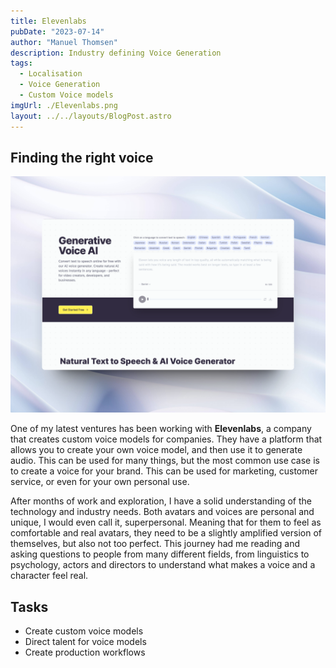 ```yaml
---
title: Elevenlabs
pubDate: "2023-07-14"
author: "Manuel Thomsen"
description: Industry defining Voice Generation
tags:
  - Localisation
  - Voice Generation
  - Custom Voice models
imgUrl: ./Elevenlabs.png
layout: ../../layouts/BlogPost.astro
---
```


## Finding the right voice

![AR Showrooms](./Elevenlabs.png)

One of my latest ventures has been working with **Elevenlabs**, a company that creates custom voice models for companies. They have a platform that allows you to create your own voice model, and then use it to generate audio. This can be used for many things, but the most common use case is to create a voice for your brand. This can be used for marketing, customer service, or even for your own personal use.

After months of work and exploration, I have a solid understanding of the technology and industry needs.
Both avatars and voices are personal and unique, I would even call it, superpersonal. Meaning that for them to feel as comfortable and real avatars, they need to be a slightly amplified version of themselves, but also not too perfect. This journey had me reading and asking questions to people from many different fields, from linguistics to psychology, actors and directors to understand what makes a voice and a character feel real.

## Tasks

- Create custom voice models
- Direct talent for voice models
- Create production workflows
